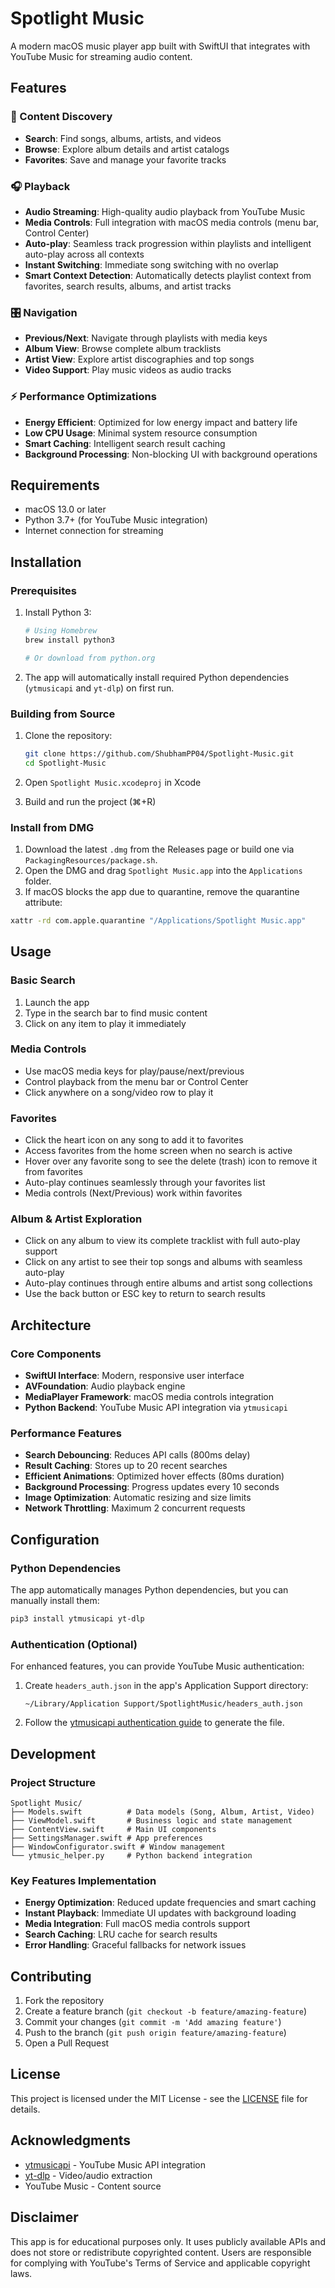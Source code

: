 # Spotlight Music

A modern macOS music player app built with SwiftUI that integrates with YouTube Music for streaming audio content.

## Features

### 🎵 Content Discovery
- **Search**: Find songs, albums, artists, and videos
- **Browse**: Explore album details and artist catalogs
- **Favorites**: Save and manage your favorite tracks

### 🎧 Playback
- **Audio Streaming**: High-quality audio playback from YouTube Music
- **Media Controls**: Full integration with macOS media controls (menu bar, Control Center)
- **Auto-play**: Seamless track progression within playlists and intelligent auto-play across all contexts
- **Instant Switching**: Immediate song switching with no overlap
- **Smart Context Detection**: Automatically detects playlist context from favorites, search results, albums, and artist tracks

### 🎛️ Navigation
- **Previous/Next**: Navigate through playlists with media keys
- **Album View**: Browse complete album tracklists
- **Artist View**: Explore artist discographies and top songs
- **Video Support**: Play music videos as audio tracks

### ⚡ Performance Optimizations
- **Energy Efficient**: Optimized for low energy impact and battery life
- **Low CPU Usage**: Minimal system resource consumption
- **Smart Caching**: Intelligent search result caching
- **Background Processing**: Non-blocking UI with background operations

## Requirements

- macOS 13.0 or later
- Python 3.7+ (for YouTube Music integration)
- Internet connection for streaming

## Installation

### Prerequisites
1. Install Python 3:
   ```bash
   # Using Homebrew
   brew install python3
   
   # Or download from python.org
   ```

2. The app will automatically install required Python dependencies (`ytmusicapi` and `yt-dlp`) on first run.

### Building from Source
1. Clone the repository:
   ```bash
   git clone https://github.com/ShubhamPP04/Spotlight-Music.git
   cd Spotlight-Music
   ```

2. Open `Spotlight Music.xcodeproj` in Xcode

3. Build and run the project (⌘+R)

### Install from DMG
1. Download the latest `.dmg` from the Releases page or build one via `PackagingResources/package.sh`.
2. Open the DMG and drag `Spotlight Music.app` into the `Applications` folder.
3. If macOS blocks the app due to quarantine, remove the quarantine attribute:

```bash
xattr -rd com.apple.quarantine "/Applications/Spotlight Music.app"
```

## Usage

### Basic Search
1. Launch the app
2. Type in the search bar to find music content
3. Click on any item to play it immediately

### Media Controls
- Use macOS media keys for play/pause/next/previous
- Control playback from the menu bar or Control Center
- Click anywhere on a song/video row to play it

### Favorites
- Click the heart icon on any song to add it to favorites
- Access favorites from the home screen when no search is active
- Hover over any favorite song to see the delete (trash) icon to remove it from favorites
- Auto-play continues seamlessly through your favorites list
- Media controls (Next/Previous) work within favorites

### Album & Artist Exploration
- Click on any album to view its complete tracklist with full auto-play support
- Click on any artist to see their top songs and albums with seamless auto-play
- Auto-play continues through entire albums and artist song collections
- Use the back button or ESC key to return to search results

## Architecture

### Core Components
- **SwiftUI Interface**: Modern, responsive user interface
- **AVFoundation**: Audio playback engine
- **MediaPlayer Framework**: macOS media controls integration
- **Python Backend**: YouTube Music API integration via `ytmusicapi`

### Performance Features
- **Search Debouncing**: Reduces API calls (800ms delay)
- **Result Caching**: Stores up to 20 recent searches
- **Efficient Animations**: Optimized hover effects (80ms duration)
- **Background Processing**: Progress updates every 10 seconds
- **Image Optimization**: Automatic resizing and size limits
- **Network Throttling**: Maximum 2 concurrent requests

## Configuration

### Python Dependencies
The app automatically manages Python dependencies, but you can manually install them:

```bash
pip3 install ytmusicapi yt-dlp
```

### Authentication (Optional)
For enhanced features, you can provide YouTube Music authentication:

1. Create `headers_auth.json` in the app's Application Support directory:
   ```
   ~/Library/Application Support/SpotlightMusic/headers_auth.json
   ```

2. Follow the [ytmusicapi authentication guide](https://ytmusicapi.readthedocs.io/en/stable/setup.html) to generate the file.

## Development

### Project Structure
```
Spotlight Music/
├── Models.swift          # Data models (Song, Album, Artist, Video)
├── ViewModel.swift       # Business logic and state management
├── ContentView.swift     # Main UI components
├── SettingsManager.swift # App preferences
├── WindowConfigurator.swift # Window management
└── ytmusic_helper.py     # Python backend integration
```

### Key Features Implementation
- **Energy Optimization**: Reduced update frequencies and smart caching
- **Instant Playback**: Immediate UI updates with background loading
- **Media Integration**: Full macOS media controls support
- **Search Caching**: LRU cache for search results
- **Error Handling**: Graceful fallbacks for network issues

## Contributing

1. Fork the repository
2. Create a feature branch (`git checkout -b feature/amazing-feature`)
3. Commit your changes (`git commit -m 'Add amazing feature'`)
4. Push to the branch (`git push origin feature/amazing-feature`)
5. Open a Pull Request

## License

This project is licensed under the MIT License - see the [LICENSE](LICENSE) file for details.

## Acknowledgments

- [ytmusicapi](https://github.com/sigma67/ytmusicapi) - YouTube Music API integration
- [yt-dlp](https://github.com/yt-dlp/yt-dlp) - Video/audio extraction
- YouTube Music - Content source

## Disclaimer

This app is for educational purposes only. It uses publicly available APIs and does not store or redistribute copyrighted content. Users are responsible for complying with YouTube's Terms of Service and applicable copyright laws.